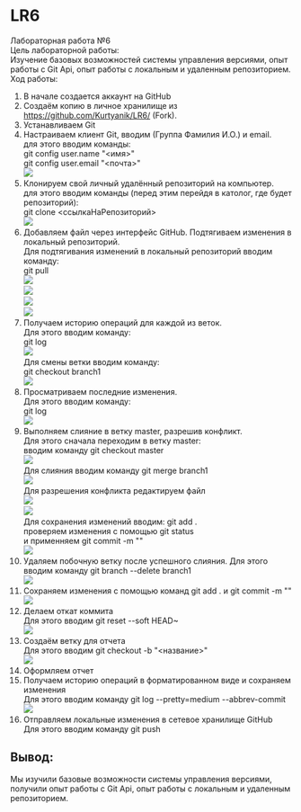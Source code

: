 # LR6
Лабораторная работа №6  
Цель лабораторной работы:  
Изучение базовых возможностей системы управления версиями, опыт работы с Git Api, опыт работы с локальным и удаленным репозиторием.
Ход работы:
1) В начале создается аккаунт на GitHub
2) Создаём копию в личное хранилище из https://github.com/Kurtyanik/LR6/ (Fork).
3) Устанавливаем Git
4) Настраиваем клиент Git, вводим (Группа Фамилия И.О.) и email.  
  для этого вводим команды:  
  git config user.name "<имя>"  
  git config user.email "<почта>"  
  ![](https://github.com/LorDanielle/LR6/blob/master/Screenshots/1.jpg)  
5) Клонируем свой личный удалённый репозиторий на компьютер.  
   для этого вводим команды (перед этим перейдя в католог, где будет репозиторий):  
   git clone <ссылкаНаРепозиторий>  
   ![](https://github.com/LorDanielle/LR6/blob/master/Screenshots/2.png)  
6) Добавляем файл через интерфейс GitHub. Подтягиваем изменения в локальный репозиторий.  
  Для подтягивания изменений в локальный репозиторий вводим команду:  
  git pull  
  ![](https://github.com/LorDanielle/LR6/blob/master/Screenshots/3.png)  
  ![](https://github.com/LorDanielle/LR6/blob/master/Screenshots/4.png)  
  ![](https://github.com/LorDanielle/LR6/blob/master/Screenshots/5.png)  
  ![](https://github.com/LorDanielle/LR6/blob/master/Screenshots/6.png)  
7) Получаем историю операций для каждой из веток.  
  Для этого вводим команду:  
  git log  
  ![](https://github.com/LorDanielle/LR6/blob/master/Screenshots/7.png)  
  Для смены ветки вводим команду:  
  git checkout branch1  
  ![](https://github.com/LorDanielle/LR6/blob/master/Screenshots/8.png)  
8) Просматриваем последние изменения.  
  Для этого вводим команду:  
  git log  
  ![](https://github.com/LorDanielle/LR6/blob/master/Screenshots/9.png)  
9) Выполняем слияние в ветку master, разрешив конфликт.  
  Для этого сначала переходим в ветку master:  
  вводим команду git checkout master  
  ![](https://github.com/LorDanielle/LR6/blob/master/Screenshots/10.png)  
  Для слияния вводим команду git merge branch1  
  ![](https://github.com/LorDanielle/LR6/blob/master/Screenshots/11.png)  
  Для разрешения конфликта редактируем файл  
  ![](https://github.com/LorDanielle/LR6/blob/master/Screenshots/12.png)  
  ![](https://github.com/LorDanielle/LR6/blob/master/Screenshots/13.png)  
  Для сохранения изменений вводим: git add .  
  проверяем изменения с помощью git status  
  и применняем git commit -m "<Massage>"  
  ![](https://github.com/LorDanielle/LR6/blob/master/Screenshots/14.png)  
10) Удаляем побочную ветку после успешного слияния. 
  Для этого вводим команду git branch --delete branch1  
  ![](https://github.com/LorDanielle/LR6/blob/master/Screenshots/15.png) 
11) Сохраняем изменения с помощью команд git add . и git commit -m "<Massage>"  
  ![](https://github.com/LorDanielle/LR6/blob/master/Screenshots/16.png)  
12) Делаем откат коммита  
  Для этого вводим git reset --soft HEAD~  
  ![](https://github.com/LorDanielle/LR6/blob/master/Screenshots/17.png)  
13) Создаём ветку для отчета  
  Для этого вводим git checkout -b "<название>"  
  ![](https://github.com/LorDanielle/LR6/blob/master/Screenshots/18.png)  
14) Оформляем отчет  
15) Получаем историю операций в форматированном виде и сохраняем изменения  
  Для этого вводим команду git log --pretty=medium --abbrev-commit  
  ![](https://github.com/LorDanielle/LR6/blob/master/Screenshots/19.png)  
16) Отправляем локальные изменения в сетевое хранилище GitHub  
  Для этого вводим команду git push  
## Вывод:  
Мы изучили базовые возможности системы управления версиями, получили опыт работы с Git Api, опыт работы с локальным и удаленным репозиторием. 
